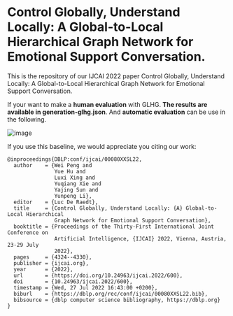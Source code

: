 # Control Globally, Understand Locally: A Global-to-Local Hierarchical Graph Network for Emotional Support Conversation.

This is the repository of our IJCAI 2022 paper Control Globally, Understand Locally: A Global-to-Local Hierarchical Graph Network for Emotional Support Conversation.

If your want to make a **human evaluation** with GLHG. **The results are available in generation-glhg.json**. And **automatic evaluation** can be use in the following.

![image](https://user-images.githubusercontent.com/30322673/233757464-28a32f63-fb5b-4bd9-81c6-ea4d690ff18a.png)


If you use this baseline, we would appreciate you citing our work:
    
```
@inproceedings{DBLP:conf/ijcai/00080XXSL22,
  author    = {Wei Peng and
               Yue Hu and
               Luxi Xing and
               Yuqiang Xie and
               Yajing Sun and
               Yunpeng Li},
  editor    = {Luc De Raedt},
  title     = {Control Globally, Understand Locally: {A} Global-to-Local Hierarchical
               Graph Network for Emotional Support Conversation},
  booktitle = {Proceedings of the Thirty-First International Joint Conference on
               Artificial Intelligence, {IJCAI} 2022, Vienna, Austria, 23-29 July
               2022},
  pages     = {4324--4330},
  publisher = {ijcai.org},
  year      = {2022},
  url       = {https://doi.org/10.24963/ijcai.2022/600},
  doi       = {10.24963/ijcai.2022/600},
  timestamp = {Wed, 27 Jul 2022 16:43:00 +0200},
  biburl    = {https://dblp.org/rec/conf/ijcai/00080XXSL22.bib},
  bibsource = {dblp computer science bibliography, https://dblp.org}
}
```
